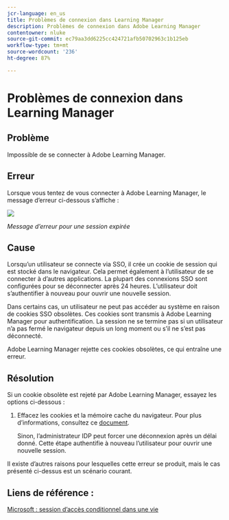 ```yaml
---
jcr-language: en_us
title: Problèmes de connexion dans Learning Manager
description: Problèmes de connexion dans Adobe Learning Manager
contentowner: nluke
source-git-commit: ec79aa3dd6225cc424721afb50702963c1b125eb
workflow-type: tm+mt
source-wordcount: '236'
ht-degree: 87%

---
```




# Problèmes de connexion dans Learning Manager

## Problème

Impossible de se connecter à Adobe Learning Manager.

## Erreur

Lorsque vous tentez de vous connecter à Adobe Learning Manager, le message d’erreur ci-dessous s’affiche :

![](assets/cp-error.png)

*Message d’erreur pour une session expirée*

## Cause

Lorsqu’un utilisateur se connecte via SSO, il crée un cookie de session qui est stocké dans le navigateur. Cela permet également à l’utilisateur de se connecter à d’autres applications. La plupart des connexions SSO sont configurées pour se déconnecter après 24 heures. L’utilisateur doit s’authentifier à nouveau pour ouvrir une nouvelle session.

Dans certains cas, un utilisateur ne peut pas accéder au système en raison de cookies SSO obsolètes. Ces cookies sont transmis à Adobe Learning Manager pour authentification. La session ne se termine pas si un utilisateur n’a pas fermé le navigateur depuis un long moment ou s’il ne s’est pas déconnecté.

Adobe Learning Manager rejette ces cookies obsolètes, ce qui entraîne une erreur.

## Résolution

Si un cookie obsolète est rejeté par Adobe Learning Manager, essayez les options ci-dessous :

1. Effacez les cookies et la mémoire cache du navigateur. Pour plus d’informations, consultez ce [document](unable-log-in-learning-manager.md).

   Sinon, l’administrateur IDP peut forcer une déconnexion après un délai donné. Cette étape authentifie à nouveau l’utilisateur pour ouvrir une nouvelle session.

Il existe d’autres raisons pour lesquelles cette erreur se produit, mais le cas présenté ci-dessus est un scénario courant.

## Liens de référence :

[Microsoft : session d’accès conditionnel dans une vie](https://docs.microsoft.com/en-us/azure/active-directory/conditional-access/howto-conditional-access-session-lifetime)
